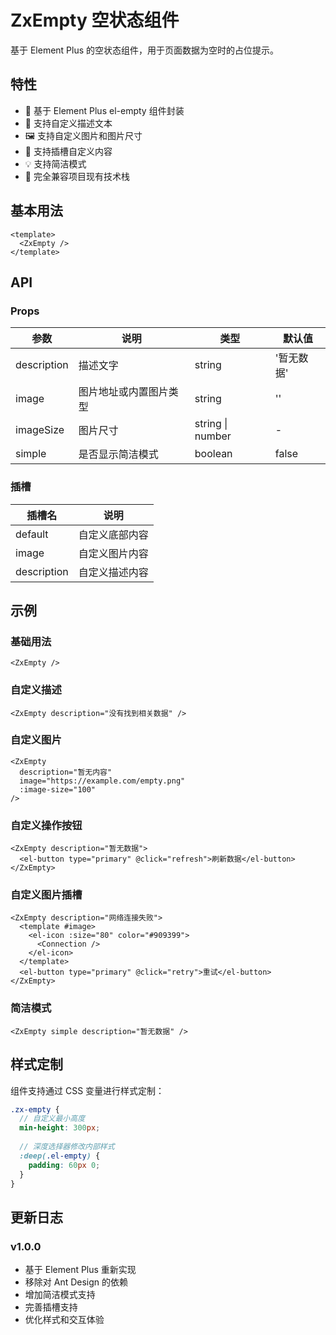 # ZxEmpty 空状态组件

基于 Element Plus 的空状态组件，用于页面数据为空时的占位提示。

## 特性

- 🎨 基于 Element Plus el-empty 组件封装
- 📝 支持自定义描述文本
- 🖼️ 支持自定义图片和图片尺寸
- 🔧 支持插槽自定义内容
- 💡 支持简洁模式
- 🎯 完全兼容项目现有技术栈

## 基本用法

```vue
<template>
  <ZxEmpty />
</template>
```

## API

### Props

| 参数 | 说明 | 类型 | 默认值 |
|------|------|------|--------|
| description | 描述文字 | string | '暂无数据' |
| image | 图片地址或内置图片类型 | string | '' |
| imageSize | 图片尺寸 | string \| number | - |
| simple | 是否显示简洁模式 | boolean | false |

### 插槽

| 插槽名 | 说明 |
|--------|------|
| default | 自定义底部内容 |
| image | 自定义图片内容 |
| description | 自定义描述内容 |

## 示例

### 基础用法
```vue
<ZxEmpty />
```

### 自定义描述
```vue
<ZxEmpty description="没有找到相关数据" />
```

### 自定义图片
```vue
<ZxEmpty 
  description="暂无内容" 
  image="https://example.com/empty.png"
  :image-size="100"
/>
```

### 自定义操作按钮
```vue
<ZxEmpty description="暂无数据">
  <el-button type="primary" @click="refresh">刷新数据</el-button>
</ZxEmpty>
```

### 自定义图片插槽
```vue
<ZxEmpty description="网络连接失败">
  <template #image>
    <el-icon :size="80" color="#909399">
      <Connection />
    </el-icon>
  </template>
  <el-button type="primary" @click="retry">重试</el-button>
</ZxEmpty>
```

### 简洁模式
```vue
<ZxEmpty simple description="暂无数据" />
```

## 样式定制

组件支持通过 CSS 变量进行样式定制：

```scss
.zx-empty {
  // 自定义最小高度
  min-height: 300px;
  
  // 深度选择器修改内部样式
  :deep(.el-empty) {
    padding: 60px 0;
  }
}
```

## 更新日志

### v1.0.0
- 基于 Element Plus 重新实现
- 移除对 Ant Design 的依赖
- 增加简洁模式支持
- 完善插槽支持
- 优化样式和交互体验
